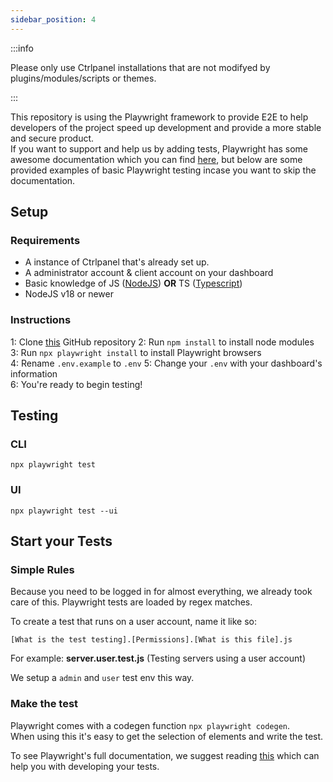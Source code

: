 ```yaml
---
sidebar_position: 4
---
```


:::info

Please only use Ctrlpanel installations that are not modifyed by plugins/modules/scripts or themes.

:::

This repository is using the Playwright framework to provide E2E to help developers of the project speed up development and provide a more stable and secure product.    
If you want to support and help us by adding tests, Playwright has some awesome documentation which you can find [here](https://playwright.dev/docs/intro), but below are some provided examples of basic Playwright testing incase you want to skip the documentation.  
  
## Setup  
### Requirements  
- A instance of Ctrlpanel that's already set up.
- A administrator account & client account on your dashboard
- Basic knowledge of JS ([NodeJS](https://nodejs.org)) **OR** TS ([Typescript](https://www.typescriptlang.org/))
- NodeJS v18 or newer

### Instructions
1: Clone [this](https://github.com/Ctrlpanel-gg/ctrlpanel-tests) GitHub repository
2: Run `npm install` to install node modules  
3: Run `npx playwright install` to install Playwright browsers  
4: Rename `.env.example` to `.env`
5: Change your `.env` with your dashboard's information  
6: You're ready to begin testing!
  
## Testing  
### CLI  
` npx playwright test `  
### UI  
` npx playwright test --ui `  

## Start your Tests
### Simple Rules
Because you need to be logged in for almost everything, we already took care of this. Playwright tests are loaded by regex matches.    

To create a test that runs on a user account, name it like so:  
```shell
[What is the test testing].[Permissions].[What is this file].js  
```
For example: **server.user.test.js** (Testing servers using a user account)  

We setup a `admin` and `user` test env this way.   

### Make the test
Playwright comes with a codegen function `npx playwright codegen`.  
When using this it's easy to get the selection of elements and write the test.  

To see Playwright's full documentation, we suggest reading [this](https://playwright.dev/docs/intro) which can help you with developing your tests.